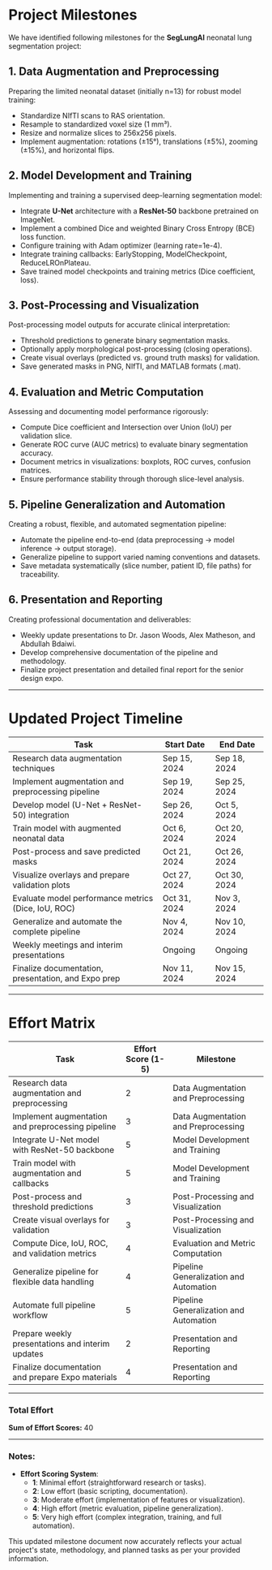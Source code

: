 # Project Milestones

We have identified following milestones for the **SegLungAI** neonatal lung segmentation project:

## 1. Data Augmentation and Preprocessing  
Preparing the limited neonatal dataset (initially n=13) for robust model training:
- Standardize NIfTI scans to RAS orientation.
- Resample to standardized voxel size (1 mm³).
- Resize and normalize slices to 256x256 pixels.
- Implement augmentation: rotations (±15°), translations (±5%), zooming (±15%), and horizontal flips.

## 2. Model Development and Training  
Implementing and training a supervised deep-learning segmentation model:
- Integrate **U-Net** architecture with a **ResNet-50** backbone pretrained on ImageNet.
- Implement a combined Dice and weighted Binary Cross Entropy (BCE) loss function.
- Configure training with Adam optimizer (learning rate=1e-4).
- Integrate training callbacks: EarlyStopping, ModelCheckpoint, ReduceLROnPlateau.
- Save trained model checkpoints and training metrics (Dice coefficient, loss).

## 3. Post-Processing and Visualization  
Post-processing model outputs for accurate clinical interpretation:
- Threshold predictions to generate binary segmentation masks.
- Optionally apply morphological post-processing (closing operations).
- Create visual overlays (predicted vs. ground truth masks) for validation.
- Save generated masks in PNG, NIfTI, and MATLAB formats (.mat).

## 4. Evaluation and Metric Computation  
Assessing and documenting model performance rigorously:
- Compute Dice coefficient and Intersection over Union (IoU) per validation slice.
- Generate ROC curve (AUC metrics) to evaluate binary segmentation accuracy.
- Document metrics in visualizations: boxplots, ROC curves, confusion matrices.
- Ensure performance stability through thorough slice-level analysis.

## 5. Pipeline Generalization and Automation  
Creating a robust, flexible, and automated segmentation pipeline:
- Automate the pipeline end-to-end (data preprocessing → model inference → output storage).
- Generalize pipeline to support varied naming conventions and datasets.
- Save metadata systematically (slice number, patient ID, file paths) for traceability.

## 6. Presentation and Reporting  
Creating professional documentation and deliverables:
- Weekly update presentations to Dr. Jason Woods, Alex Matheson, and Abdullah Bdaiwi.
- Develop comprehensive documentation of the pipeline and methodology.
- Finalize project presentation and detailed final report for the senior design expo.

---

# Updated Project Timeline

| **Task**                                                | **Start Date**   | **End Date**     |
|---------------------------------------------------------|------------------|------------------|
| Research data augmentation techniques                   | Sep 15, 2024     | Sep 18, 2024     |
| Implement augmentation and preprocessing pipeline       | Sep 19, 2024     | Sep 25, 2024     |
| Develop model (U-Net + ResNet-50) integration           | Sep 26, 2024     | Oct 5, 2024      |
| Train model with augmented neonatal data                | Oct 6, 2024      | Oct 20, 2024     |
| Post-process and save predicted masks                   | Oct 21, 2024     | Oct 26, 2024     |
| Visualize overlays and prepare validation plots         | Oct 27, 2024     | Oct 30, 2024     |
| Evaluate model performance metrics (Dice, IoU, ROC)     | Oct 31, 2024     | Nov 3, 2024      |
| Generalize and automate the complete pipeline           | Nov 4, 2024      | Nov 10, 2024     |
| Weekly meetings and interim presentations               | Ongoing          | Ongoing          |
| Finalize documentation, presentation, and Expo prep     | Nov 11, 2024     | Nov 15, 2024     |

---

# Effort Matrix

| **Task**                                               | **Effort Score (1-5)** | **Milestone**                            |
|--------------------------------------------------------|------------------------|------------------------------------------|
| Research data augmentation and preprocessing           | 2                      | Data Augmentation and Preprocessing      |
| Implement augmentation and preprocessing pipeline      | 3                      | Data Augmentation and Preprocessing      |
| Integrate U-Net model with ResNet-50 backbone          | 5                      | Model Development and Training           |
| Train model with augmentation and callbacks            | 5                      | Model Development and Training           |
| Post-process and threshold predictions                 | 3                      | Post-Processing and Visualization        |
| Create visual overlays for validation                  | 3                      | Post-Processing and Visualization        |
| Compute Dice, IoU, ROC, and validation metrics         | 4                      | Evaluation and Metric Computation        |
| Generalize pipeline for flexible data handling         | 4                      | Pipeline Generalization and Automation   |
| Automate full pipeline workflow                        | 5                      | Pipeline Generalization and Automation   |
| Prepare weekly presentations and interim updates       | 2                      | Presentation and Reporting               |
| Finalize documentation and prepare Expo materials      | 4                      | Presentation and Reporting               |

---

### Total Effort
**Sum of Effort Scores:** 40

---

### Notes:
- **Effort Scoring System**:
  - **1**: Minimal effort (straightforward research or tasks).
  - **2**: Low effort (basic scripting, documentation).
  - **3**: Moderate effort (implementation of features or visualization).
  - **4**: High effort (metric evaluation, pipeline generalization).
  - **5**: Very high effort (complex integration, training, and full automation).

This updated milestone document now accurately reflects your actual project's state, methodology, and planned tasks as per your provided information.
